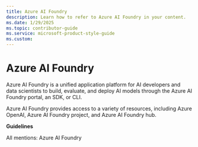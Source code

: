 ```yaml
---
title: Azure AI Foundry
description: Learn how to refer to Azure AI Foundry in your content.
ms.date: 1/29/2025
ms.topic: contributor-guide
ms.service: microsoft-product-style-guide
ms.custom:
---
```



# Azure AI Foundry


Azure AI Foundry is a unified application platform for AI developers and data scientists to build, evaluate, and deploy AI models through the Azure AI Foundry portal, an SDK, or CLI.

Azure AI Foundry provides access to a variety of resources, including Azure OpenAI, Azure AI Foundry project, and Azure AI Foundry hub.

**Guidelines**

All mentions: Azure AI Foundry
